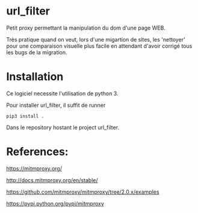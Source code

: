 # url_filter

Petit proxy permettant la manipulation du dom d'une page WEB.

Très pratique quand on veut, lors d'une migartion de sites, les 'nettoyer' pour une comparaison visuelle plus facile en attendant d'avoir corrigé tous les bugs de la migration.

# Installation

Ce logiciel necessite l'utilisation de python 3.

Pour installer url_filter, il suffit de runner

```
pip3 install .
```

Dans le repository hostant le project url_filter.

# References:

https://mitmproxy.org/

http://docs.mitmproxy.org/en/stable/

https://github.com/mitmproxy/mitmproxy/tree/2.0.x/examples

https://pypi.python.org/pypi/mitmproxy





